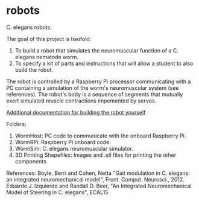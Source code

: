 # robots
C. elegans robots.

The goal of this project is twofold:
1. To build a robot that simulates the neuromuscular function of a C. elegans nematode worm.
2. To specify a kit of parts and instructions that will allow a student to also build the robot.

The robot is controlled by a Raspberry Pi processor communicating with a PC containing a simulation of the worm's
neuromuscular system (see references). The robot's body is a sequence of segments that mutually exert simulated muscle
contractions impemented by servos.

[Additional documentation for building the robot yourself](https://docs.google.com/document/d/1HOHHDoLUjlYuvL7O9OLaAV59JAWemSC2gxG7VnDEiXY/edit?usp=sharing)

Folders:
1. WormHost: PC code to communicate with the onboard Raspberry Pi.
2. WormRPi: Raspberry Pi onboard code.
3. WormSim: C. elegans neuromuscular simulator.
4. 3D Printing Shapefiles: Images and .stl files for printing the other components

References:
Boyle, Berri and Cohen, Netta "Gait modulation in C. elegans: an integrated neuromechanical model", Front. Comput. Neurosci., 2012.
Eduardo J. Izquierdo and Randall D. Beer, "An Integrated Neuromechanical Model of Steering in C. elegans", ECAL15
